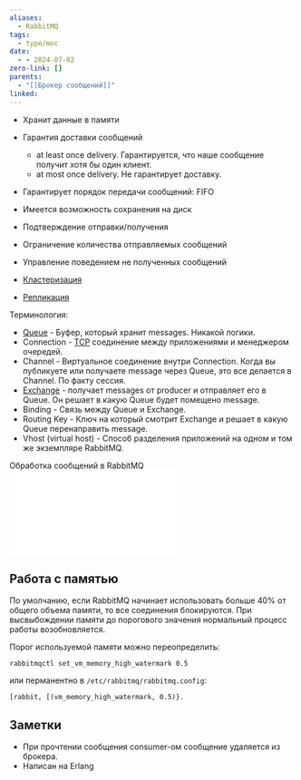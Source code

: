 ```yaml
---
aliases:
  - RabbitMQ
tags:
  - type/moc
date:
  - - 2024-07-02
zero-link: []
parents:
  - "[[Брокер сообщений]]"
linked:
---
```

- Хранит данные в памяти

- Гарантия доставки сообщений
	- at least once delivery. Гарантируется, что наше сообщение получит хотя бы один клиент.
	- at most once delivery. Не гарантирует доставку.
- Гарантирует порядок передачи сообщений: FIFO
- Имеется возможность сохранения на диск
- Подтверждение отправки/получения
- Ограничение количества отправляемых сообщений
- Управление поведением не полученных сообщений
- [Кластеризация](Кластеризация.md)
- [Репликация](_inbox/Репликация.md)

Терминология:
- [Queue](Queue.md) - Буфер, который хранит messages. Никакой логики.
- Connection - [TCP](TCP.md) соединение между приложениями и менеджером очередей.
- Channel - Виртуальное соединение внутри Connection. Когда вы публикуете или получаете message через Queue, это все делается в Channel. По факту сессия.
- [Exchange](Exchange.md) - получает messages от producer и отправляет его в Queue. Он решает в какую Queue будет помещено message.
- Binding - Связь между Queue и Exchange.
- Routing Key - Ключ на который смотрит Exchange и решает в какую Queue перенаправить message.
- Vhost (virtual host) - Способ разделения приложений на одном и том же экземпляре RabbitMQ.

Обработка сообщений в RabbitMQ
![Обработка сообщений в RabbitMQ](Обработка%20сообщений%20в%20RabbitMQ.md)

## Работа с памятью
По умолчанию, если RabbitMQ начинает использовать больше 40% от общего объема памяти, то все соединения блокируются. При высвыбождении памяти до порогового значения нормальный процесс работы возобновляется.

Порог используемой памяти можно переопределить:
```
rabbitmqctl set_vm_memory_high_watermark 0.5
```

или перманентно в `/etc/rabbitmq/rabbitmq.config`:
```
[rabbit, [(vm_memory_high_watermark, 0.5)}.
```
## Заметки
- При прочтении сообщения consumer-ом сообщение удаляется из брокера.
- Написан на Erlang